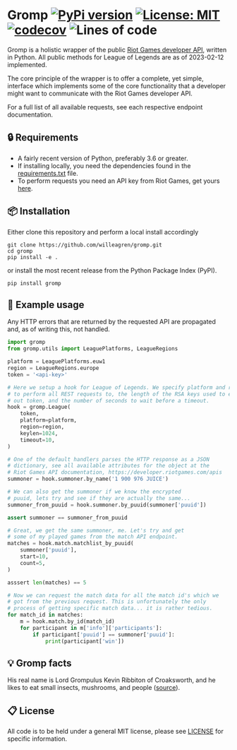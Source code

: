 # Gromp [![PyPi version](https://img.shields.io/pypi/v/gromp.svg)](https://pypi.org/project/gromp/) [![License: MIT](https://img.shields.io/badge/License-MIT-yellow.svg)](https://opensource.org/licenses/MIT) [![codecov](https://codecov.io/gh/willeagren/gromp/branch/main/graph/badge.svg?token=52WSCE8Q09)](https://codecov.io/gh/willeagren/gromp) ![Lines of code](https://img.shields.io/tokei/lines/github/willeagren/gromp)

Gromp is a holistic wrapper of the public [Riot Games developer API](https://developer.riotgames.com/apis), 
written in Python. All public methods for League of Legends are as of 2023-02-12 implemented.

The core principle of the wrapper is to offer a complete, yet simple, interface which implements some of the core functionality that a developer might want to communicate with the Riot Games developer API.

For a full list of all available requests, see each respective endpoint documentation.

## :lock: Requirements

- A fairly recent version of Python, preferably 3.6 or greater.
- If installing locally, you need the dependencies found in the [requirements.txt](https://github.com/willeagren/gromp/blob/55a99e52138a7c9f3b5faa446c30bc6b66c9295d/requirements.txt) file.
- To perform requests you need an API key from Riot Games, get yours [here](https://developer.riotgames.com/).

## :package: Installation

Either clone this repository and perform a local install accordingly
```
git clone https://github.com/willeagren/gromp.git
cd gromp
pip install -e .
```
or install the most recent release from the Python Package Index (PyPI).
```
pip install gromp
```


## :rocket: Example usage
Any HTTP errors that are returned by the requested API are propagated and, as of writing this, not handled.
```python
import gromp
from gromp.utils import LeaguePlatforms, LeagueRegions

platform = LeaguePlatforms.euw1
region = LeagueRegions.europe
token = '<api-key>'

# Here we setup a hook for League of Legends. We specify platform and region
# to perform all REST requests to, the length of the RSA keys used to encrypt
# out token, and the number of seconds to wait before a timeout.
hook = gromp.League(
    token,
    platform=platform,
    region=region,
    keylen=1024,
    timeout=10,
)

# One of the default handlers parses the HTTP response as a JSON
# dictionary, see all available attributes for the object at the
# Riot Games API documentation, https://developer.riotgames.com/apis
summoner = hook.summoner.by_name('1 900 976 JUICE')

# We can also get the summoner if we know the encrypted
# puuid, lets try and see if they are actually the same...
summoner_from_puuid = hook.summoner.by_puuid(summoner['puuid'])

assert summoner == summoner_from_puuid

# Great, we get the same summoner, me. Let's try and get
# some of my played games from the match API endpoint.
matches = hook.match.matchlist_by_puuid(
    summoner['puuid'],
    start=10,
    count=5,
)

asssert len(matches) == 5

# Now we can request the match data for all the match id's which we
# got from the previous request. This is unfortunately the only 
# process of getting specific match data... it is rather tedious.
for match_id in matches:
    m = hook.match.by_id(match_id)
    for participant in m['info']['participants']:
        if participant['puuid'] == summoner['puuid']:
            print(participant['win'])

```

## :bulb: Gromp facts
His real name is Lord Grompulus Kevin Ribbiton of Croaksworth, and he likes to eat small insects, mushrooms, and people ([source](https://leagueoflegends.fandom.com/wiki/Gromp)). 

## :clipboard: License
All code is to be held under a general MIT license, please see [LICENSE](https://github.com/willeagren/gromp/blob/main/LICENSE) for specific information.

